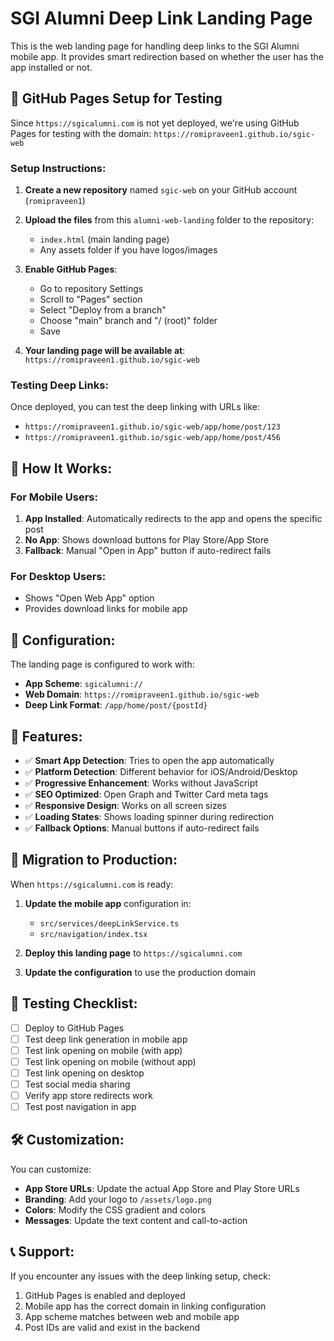 # SGI Alumni Deep Link Landing Page

This is the web landing page for handling deep links to the SGI Alumni mobile app. It provides smart redirection based on whether the user has the app installed or not.

## 🚀 GitHub Pages Setup for Testing

Since `https://sgicalumni.com` is not yet deployed, we're using GitHub Pages for testing with the domain: `https://romipraveen1.github.io/sgic-web`

### Setup Instructions:

1. **Create a new repository** named `sgic-web` on your GitHub account (`romipraveen1`)

2. **Upload the files** from this `alumni-web-landing` folder to the repository:
   - `index.html` (main landing page)
   - Any assets folder if you have logos/images

3. **Enable GitHub Pages**:
   - Go to repository Settings
   - Scroll to "Pages" section
   - Select "Deploy from a branch"
   - Choose "main" branch and "/ (root)" folder
   - Save

4. **Your landing page will be available at**: `https://romipraveen1.github.io/sgic-web`

### Testing Deep Links:

Once deployed, you can test the deep linking with URLs like:
- `https://romipraveen1.github.io/sgic-web/app/home/post/123`
- `https://romipraveen1.github.io/sgic-web/app/home/post/456`

## 📱 How It Works:

### For Mobile Users:
1. **App Installed**: Automatically redirects to the app and opens the specific post
2. **No App**: Shows download buttons for Play Store/App Store
3. **Fallback**: Manual "Open in App" button if auto-redirect fails

### For Desktop Users:
- Shows "Open Web App" option
- Provides download links for mobile app

## 🔧 Configuration:

The landing page is configured to work with:
- **App Scheme**: `sgicalumni://`
- **Web Domain**: `https://romipraveen1.github.io/sgic-web`
- **Deep Link Format**: `/app/home/post/{postId}`

## 🎯 Features:

- ✅ **Smart App Detection**: Tries to open the app automatically
- ✅ **Platform Detection**: Different behavior for iOS/Android/Desktop
- ✅ **Progressive Enhancement**: Works without JavaScript
- ✅ **SEO Optimized**: Open Graph and Twitter Card meta tags
- ✅ **Responsive Design**: Works on all screen sizes
- ✅ **Loading States**: Shows loading spinner during redirection
- ✅ **Fallback Options**: Manual buttons if auto-redirect fails

## 🔄 Migration to Production:

When `https://sgicalumni.com` is ready:

1. **Update the mobile app** configuration in:
   - `src/services/deepLinkService.ts`
   - `src/navigation/index.tsx`

2. **Deploy this landing page** to `https://sgicalumni.com`

3. **Update the configuration** to use the production domain

## 📝 Testing Checklist:

- [ ] Deploy to GitHub Pages
- [ ] Test deep link generation in mobile app
- [ ] Test link opening on mobile (with app)
- [ ] Test link opening on mobile (without app)
- [ ] Test link opening on desktop
- [ ] Test social media sharing
- [ ] Verify app store redirects work
- [ ] Test post navigation in app

## 🛠 Customization:

You can customize:
- **App Store URLs**: Update the actual App Store and Play Store URLs
- **Branding**: Add your logo to `/assets/logo.png`
- **Colors**: Modify the CSS gradient and colors
- **Messages**: Update the text content and call-to-action

## 📞 Support:

If you encounter any issues with the deep linking setup, check:
1. GitHub Pages is enabled and deployed
2. Mobile app has the correct domain in linking configuration
3. App scheme matches between web and mobile app
4. Post IDs are valid and exist in the backend
